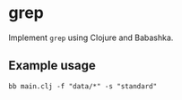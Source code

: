 # grep

Implement `grep` using Clojure and Babashka. 

## Example usage

```shell
bb main.clj -f "data/*" -s "standard"
```

